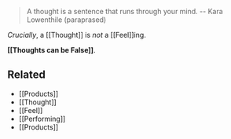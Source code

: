 > A thought is a sentence that runs through your mind.
> -- Kara Lowenthile (paraprased)

*Crucially*, a [[Thought]] is *not* a [[Feel]]ing.

**[[Thoughts can be False]]**.

Related
---
- [[Products]]
- [[Thought]]
- [[Feel]]
- [[Performing]]
- [[Products]]